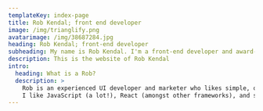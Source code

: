 ```yaml
---
templateKey: index-page
title: Rob Kendal; front end developer
image: /img/trianglify.png
avatarimage: /img/38687284.jpg
heading: Rob Kendal; front-end developer
subheading: My name is Rob Kendal. I'm a front-end developer and award-winning marketer, based in beautiful Yorkshire. Welcome to the mind-meld.
description: This is the website of Rob Kendal
intro:
  heading: What is a Rob?
  description: >
    Rob is an experienced UI developer and marketer who likes simple, organised thinking and making clever things happen in progressive web apps. 
    I like JavaScript (a lot!), React (amongst other frameworks), and solving problems. You can find me working on things at <a href="https://github.com/bpk68" title="rob kendal's github profile">GitHub</a>. Say hi on me[at]robkendal.co.uk.
---
```

